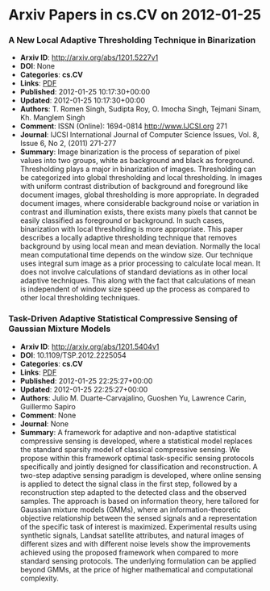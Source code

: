 # Arxiv Papers in cs.CV on 2012-01-25
### A New Local Adaptive Thresholding Technique in Binarization
- **Arxiv ID**: http://arxiv.org/abs/1201.5227v1
- **DOI**: None
- **Categories**: **cs.CV**
- **Links**: [PDF](http://arxiv.org/pdf/1201.5227v1)
- **Published**: 2012-01-25 10:17:30+00:00
- **Updated**: 2012-01-25 10:17:30+00:00
- **Authors**: T. Romen Singh, Sudipta Roy, O. Imocha Singh, Tejmani Sinam, Kh. Manglem Singh
- **Comment**: ISSN (Online): 1694-0814 http://www.IJCSI.org 271
- **Journal**: IJCSI International Journal of Computer Science Issues, Vol. 8,
  Issue 6, No 2, (2011) 271-277
- **Summary**: Image binarization is the process of separation of pixel values into two groups, white as background and black as foreground. Thresholding plays a major in binarization of images. Thresholding can be categorized into global thresholding and local thresholding. In images with uniform contrast distribution of background and foreground like document images, global thresholding is more appropriate. In degraded document images, where considerable background noise or variation in contrast and illumination exists, there exists many pixels that cannot be easily classified as foreground or background. In such cases, binarization with local thresholding is more appropriate. This paper describes a locally adaptive thresholding technique that removes background by using local mean and mean deviation. Normally the local mean computational time depends on the window size. Our technique uses integral sum image as a prior processing to calculate local mean. It does not involve calculations of standard deviations as in other local adaptive techniques. This along with the fact that calculations of mean is independent of window size speed up the process as compared to other local thresholding techniques.



### Task-Driven Adaptive Statistical Compressive Sensing of Gaussian Mixture Models
- **Arxiv ID**: http://arxiv.org/abs/1201.5404v1
- **DOI**: 10.1109/TSP.2012.2225054
- **Categories**: **cs.CV**
- **Links**: [PDF](http://arxiv.org/pdf/1201.5404v1)
- **Published**: 2012-01-25 22:25:27+00:00
- **Updated**: 2012-01-25 22:25:27+00:00
- **Authors**: Julio M. Duarte-Carvajalino, Guoshen Yu, Lawrence Carin, Guillermo Sapiro
- **Comment**: None
- **Journal**: None
- **Summary**: A framework for adaptive and non-adaptive statistical compressive sensing is developed, where a statistical model replaces the standard sparsity model of classical compressive sensing. We propose within this framework optimal task-specific sensing protocols specifically and jointly designed for classification and reconstruction. A two-step adaptive sensing paradigm is developed, where online sensing is applied to detect the signal class in the first step, followed by a reconstruction step adapted to the detected class and the observed samples. The approach is based on information theory, here tailored for Gaussian mixture models (GMMs), where an information-theoretic objective relationship between the sensed signals and a representation of the specific task of interest is maximized. Experimental results using synthetic signals, Landsat satellite attributes, and natural images of different sizes and with different noise levels show the improvements achieved using the proposed framework when compared to more standard sensing protocols. The underlying formulation can be applied beyond GMMs, at the price of higher mathematical and computational complexity.



